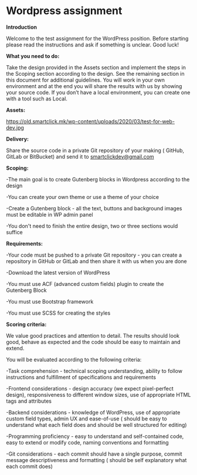 # Wordpress assignment

**Introduction**

Welcome to the test assignment for the WordPress position. Before starting please read the instructions and ask if something is unclear.
Good luck!


**What you need to do:**

Take the design provided in the Assets section and implement the steps in the Scoping section according to the design. See the remaining section in this document for additional guidelines.
You will work in your own environment and at the end you will share the results with us by showing your source code.
If you don’t have a local environment, you can create one with a tool such as Local.


**Assets:**

https://old.smartclick.mk/wp-content/uploads/2020/03/test-for-web-dev.jpg


**Delivery:**

Share the source code in a private Git repository of your making ( GitHub, GitLab or BitBucket) and send it to smartclickdev@gmail.com


**Scoping:**

-The main goal is to create Gutenberg blocks in Wordpress according to the design

-You can create your own theme or use a theme of your choice

-Create a Gutenberg block - all the text, buttons and background images must be editable in WP admin panel

-You don't need to finish the entire design, two or three sections would suffice


**Requirements:**

-Your code must be pushed to a private Git repository - you can create a repository in GitHub or GitLab and then share it with us when you are done

-Download the latest version of WordPress

-You must use ACF (advanced custom fields) plugin to create the Gutenberg Block

-You must use Bootstrap framework

-You must use SCSS for creating the styles


**Scoring criteria:**

We value good practices and attention to detail. The results should look good, behave as expected and the code should be easy to maintain and extend.

You will be evaluated according to the following criteria:

-Task comprehension - technical scoping understanding, ability to follow instructions and fulfillment of specifications and requirements

-Frontend considerations - design accuracy (we expect pixel-perfect design), responsiveness to different window sizes, use of appropriate HTML tags and attributes

-Backend considerations - knowledge of WordPress, use of appropriate custom field types, admin UX and ease-of-use ( should be easy to understand what each field does and should be well structured for editing)

-Programming proficiency - easy to understand and self-contained code, easy to extend or modify code, naming conventions and formatting

-Git considerations - each commit should have a single purpose, commit message descriptiveness and formatting ( should be self explanatory what each commit does)
